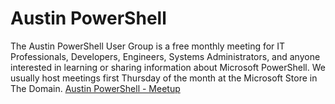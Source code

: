 # Austin PowerShell
The Austin PowerShell User Group is a free monthly meeting for IT Professionals, Developers, Engineers, Systems Administrators, and anyone interested in learning or sharing information about Microsoft PowerShell. We usually host meetings first Thursday of the month at the Microsoft Store in The Domain.
[Austin PowerShell - Meetup](https://www.meetup.com/Austin-PowerShell/)
